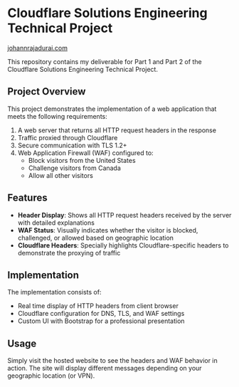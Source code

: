 # Cloudflare Solutions Engineering Technical Project

[johannrajadurai.com](https://johannrajadurai.com)

This repository contains my deliverable for Part 1 and Part 2 of the Cloudflare Solutions Engineering Technical Project.

## Project Overview

This project demonstrates the implementation of a web application that meets the following requirements:

1. A web server that returns all HTTP request headers in the response
2. Traffic proxied through Cloudflare
3. Secure communication with TLS 1.2+
4. Web Application Firewall (WAF) configured to:
   - Block visitors from the United States
   - Challenge visitors from Canada
   - Allow all other visitors

## Features

- **Header Display**: Shows all HTTP request headers received by the server with detailed explanations
- **WAF Status**: Visually indicates whether the visitor is blocked, challenged, or allowed based on geographic location
- **Cloudflare Headers**: Specially highlights Cloudflare-specific headers to demonstrate the proxying of traffic

## Implementation

The implementation consists of:

- Real time display of HTTP headers from client browser
- Cloudflare configuration for DNS, TLS, and WAF settings
- Custom UI with Bootstrap for a professional presentation

## Usage

Simply visit the hosted website to see the headers and WAF behavior in action. The site will display different messages depending on your geographic location (or VPN).
